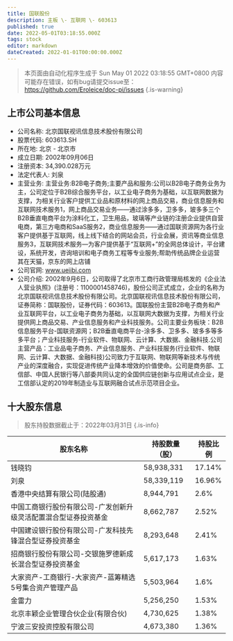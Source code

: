 ```yaml
---
title: 国联股份
description: 主板 \- 互联网 \- 603613
published: true
date: 2022-05-01T03:18:55.000Z
tags: stock
editor: markdown
dateCreated: 2022-01-01T00:00:00.000Z
---
```


> 本页面由自动化程序生成于 Sun May 01 2022 03:18:55 GMT+0800
> 内容可能存在错误，如有bug请提交issue至：https://github.com/Eroleice/doc-pi/issues
{.is-warning}

## 上市公司基本信息
- 公司名称: 北京国联视讯信息技术股份有限公司
- 股票代码: 603613.SH
- 所在地: 北京 - 北京市
- 成立日期: 2002年09月06日
- 注册资本: 34,390.028万元
- 法定代表人: 刘泉
- 主营业务: 主营业务:B2B电子商务;主要产品和服务:公司以B2B电子商务业务为主，公司定位于B2B综合服务平台，以工业电子商务为基础，以互联网数据为支撑，为相关行业客户提供工业品和原材料的网上商品交易，商业信息服务和互联网技术服务1，网上商品交易业务——通过涂多多，卫多多，玻多多三个B2B垂直电商平台为涂料化工，卫生用品，玻璃等产业链的注册企业提供自营电商，第三方电商和SaaS服务2，商业信息服务——通过国联资源网为各行业客户提供基于互联网，线上线下结合的网站会员，行业会展，资讯等商业信息服务3，互联网技术服务—为客户提供基于“互联网+”的全网总体设计，平台建设，系统开发，咨询培训和电子商务工程等专业服务;帮助传统品牌企业运营其在天猫，京东的网上店铺
- 公司官网: www.ueiibi.com
- 公司介绍: 2002年9月6日，公司取得了北京市工商行政管理局核发的《企业法人营业执照》(注册号：1100001458746)，股份公司正式成立，企业的名称为北京国联视讯信息技术股份有限公司。北京国联视讯信息技术股份有限公司，证券简称：国联股份，证券代码：603613。国联股份主营B2B电子商务和产业互联网平台，以工业电子商务为基础，以互联网大数据为支撑，为相关行业提供网上商品交易、产业信息服务和产业科技服务。公司主要业务板块：B2B信息服务平台-国联资源网；B2B垂直电商平台-涂多多、卫多多、玻多多等多多平台；产业科技服务-行业软件、物联网、云计算、大数据、金融科技.公司主营产品：工业品电子商务、产业信息服务、产业科技服务(行业软件、物联网、云计算、大数据、金融科技)公司致力于互联网、物联网等新技术与传统产业的深度融合，实现促进传统产业降本增效的价值使命。公司是商务部、工信部、中国人民银行等八部委共同认定的全国供应链创新与应用试点企业，是工信部认定的2019年制造业与互联网融合试点示范项目企业。


## 十大股东信息
> 股东持股数据截止于：2022年03月31日
{.is-info}

| 股东名称 | 持股数量（股） | 持股比例 |
| --- | --- | --- |
| 钱晓钧 | 58,938,331 | 17.14% |
| 刘泉 | 58,339,119 | 16.96% |
| 香港中央结算有限公司(陆股通) | 8,944,791 | 2.6% |
| 中国工商银行股份有限公司-广发创新升级灵活配置混合型证券投资基金 | 8,662,787 | 2.52% |
| 中国建设银行股份有限公司-广发科技先锋混合型证券投资基金 | 8,293,648 | 2.41% |
| 招商银行股份有限公司-交银施罗德新成长混合型证券投资基金 | 5,617,173 | 1.63% |
| 大家资产-工商银行-大家资产-蓝筹精选5号集合资产管理产品 | 5,503,964 | 1.6% |
| 金雷力 | 5,256,250 | 1.53% |
| 北京丰颖企业管理合伙企业(有限合伙) | 4,730,625 | 1.38% |
| 宁波三安投资控股有限公司 | 4,673,380 | 1.36% |




